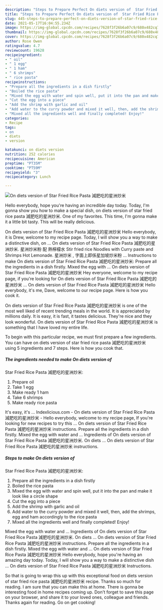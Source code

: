 ```yaml
---
description: "Steps to Prepare Perfect On diets version of  Star Fried Rice Pasta 減肥吃的星洲炒米"
title: "Steps to Prepare Perfect On diets version of  Star Fried Rice Pasta 減肥吃的星洲炒米"
slug: 445-steps-to-prepare-perfect-on-diets-version-of-star-fried-rice-pasta
date: 2021-05-17T16:04:55.234Z
image: https://img-global.cpcdn.com/recipes/7628f3f26b6a07c9/680x482cq70/on-diets-version-of-star-fried-rice-pasta-減肥吃的星洲炒米-recipe-main-photo.jpg
thumbnail: https://img-global.cpcdn.com/recipes/7628f3f26b6a07c9/680x482cq70/on-diets-version-of-star-fried-rice-pasta-減肥吃的星洲炒米-recipe-main-photo.jpg
cover: https://img-global.cpcdn.com/recipes/7628f3f26b6a07c9/680x482cq70/on-diets-version-of-star-fried-rice-pasta-減肥吃的星洲炒米-recipe-main-photo.jpg
author: Rose Owen
ratingvalue: 4.7
reviewcount: 19628
recipeingredient:
- " oil"
- " 1 egg"
- " 1 ham"
- " 6 shrimps"
- " rice pasta"
recipeinstructions:
- "Prepare all the ingredients in a dish firstly"
- "Boiled the rice pasta"
- "Mixed the egg with water and spin well, put it into the pan and make it look like a circle shape"
- "Cut the egg into a piece"
- "Add the shrimp with garlic and oil"
- "Add water to the curry powder and mixed it well, then, add the shrimps, egg and ham accordingly to the rice pasta"
- "Mixed all the ingredients well and finally completed! Enjoy!"
categories:
- Recipe
tags:
- on
- diets
- version

katakunci: on diets version 
nutrition: 252 calories
recipecuisine: American
preptime: "PT35M"
cooktime: "PT59M"
recipeyield: "3"
recipecategory: Lunch

---
```



![On diets version of 
Star Fried Rice Pasta
減肥吃的星洲炒米](https://img-global.cpcdn.com/recipes/7628f3f26b6a07c9/680x482cq70/on-diets-version-of-star-fried-rice-pasta-減肥吃的星洲炒米-recipe-main-photo.jpg)

Hello everybody, hope you're having an incredible day today. Today, I'm gonna show you how to make a special dish, on diets version of 
star fried rice pasta
減肥吃的星洲炒米. One of my favorites. This time, I'm gonna make it a little bit tasty. This will be really delicious.

On diets version of Star Fried Rice Pasta 減肥吃的星洲炒米 Hello everybody, it is Drew, welcome to my recipe page. Today, I will show you a way to make a distinctive dish, on … On diets version of Star Fried Rice Pasta 減肥吃的星洲炒米. 星洲炒米粉 配 熱檸檬水 Stir fried rice Noodles with Curry paste and Shrimps Hot Lemonade. 星洲炒米 , 字面上即係星加坡炒米粉 … Instructions to make On diets version of Star Fried Rice Pasta 減肥吃的星洲炒米: Prepare all the ingredients in a dish firstly. Mixed the egg with … On diets version of Star Fried Rice Pasta 減肥吃的星洲炒米 Hey everyone, welcome to my recipe page, if you&#39;re looking for On diets version of Star Fried Rice Pasta 減肥吃的星洲炒米 … On diets version of Star Fried Rice Pasta 減肥吃的星洲炒米 Hello everybody, it&#39;s me, Dave, welcome to our recipe page. Here is how you cook it.

On diets version of 
Star Fried Rice Pasta
減肥吃的星洲炒米 is one of the most well liked of recent trending meals in the world. It is appreciated by millions daily. It is easy, it is fast, it tastes delicious. They're nice and they look wonderful. On diets version of 
Star Fried Rice Pasta
減肥吃的星洲炒米 is something that I have loved my entire life.


To begin with this particular recipe, we must first prepare a few ingredients. You can have on diets version of 
star fried rice pasta
減肥吃的星洲炒米 using 5 ingredients and 7 steps. Here is how you cook that.

<!--inarticleads1-->

##### The ingredients needed to make On diets version of 
Star Fried Rice Pasta
減肥吃的星洲炒米:

1. Prepare  oil
1. Take  1 egg
1. Make ready  1 ham
1. Take  6 shrimps
1. Make ready  rice pasta


It&#39;s easy, it&#39;s … Indexlicious.com - On diets version of Star Fried Rice Pasta 減肥吃的星洲炒米 - Hello everybody, welcome to my recipe page, If you&#39;re looking for new recipes to try this … On diets version of Star Fried Rice Pasta 減肥吃的星洲炒米 instructions. Prepare all the ingredients in a dish firstly. Mixed the egg with water and … Ingredients of On diets version of Star Fried Rice Pasta 減肥吃的星洲炒米. On diets … On diets version of Star Fried Rice Pasta 減肥吃的星洲炒米 instructions. 

<!--inarticleads2-->

##### Steps to make On diets version of 
Star Fried Rice Pasta
減肥吃的星洲炒米:

1. Prepare all the ingredients in a dish firstly
1. Boiled the rice pasta
1. Mixed the egg with water and spin well, put it into the pan and make it look like a circle shape
1. Cut the egg into a piece
1. Add the shrimp with garlic and oil
1. Add water to the curry powder and mixed it well, then, add the shrimps, egg and ham accordingly to the rice pasta
1. Mixed all the ingredients well and finally completed! Enjoy!


Mixed the egg with water and … Ingredients of On diets version of Star Fried Rice Pasta 減肥吃的星洲炒米. On diets … On diets version of Star Fried Rice Pasta 減肥吃的星洲炒米 instructions. Prepare all the ingredients in a dish firstly. Mixed the egg with water and … On diets version of Star Fried Rice Pasta 減肥吃的星洲炒米 Hello everybody, hope you&#39;re having an amazing day today. Today, I will show you a way to make a distinctive dish … On diets version of Star Fried Rice Pasta 減肥吃的星洲炒米 Instructions. 

So that is going to wrap this up with this exceptional food on diets version of 
star fried rice pasta
減肥吃的星洲炒米 recipe. Thanks so much for reading. I am sure that you can make this at home. There is gonna be interesting food in home recipes coming up. Don't forget to save this page on your browser, and share it to your loved ones, colleague and friends. Thanks again for reading. Go on get cooking!
